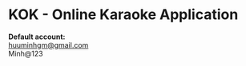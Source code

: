 # KOK - Online Karaoke Application 
<b>Default account:</b><br>
huuminhgm@gmail.com<br>
Minh@123<br>
